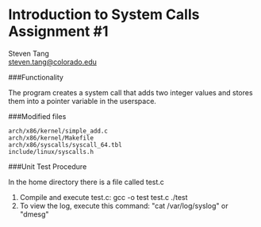  Introduction to System Calls Assignment #1
 =======
 Steven Tang</br>
 steven.tang@colorado.edu

 
 ###Functionality

 The program creates a system call that adds two integer values and 
 stores them into a pointer variable in the userspace.
 
 ###Modified files

	arch/x86/kernel/simple_add.c
	arch/x86/kernel/Makefile
	arch/x86/syscalls/syscall_64.tbl
	include/linux/syscalls.h

 
 ###Unit Test Procedure

 In the home directory there is a file called test.c
 1. Compile and execute test.c:
	gcc -o test test.c 
	./test
 2. To view the log, execute this command:
	"cat /var/log/syslog"
	or
	"dmesg"
